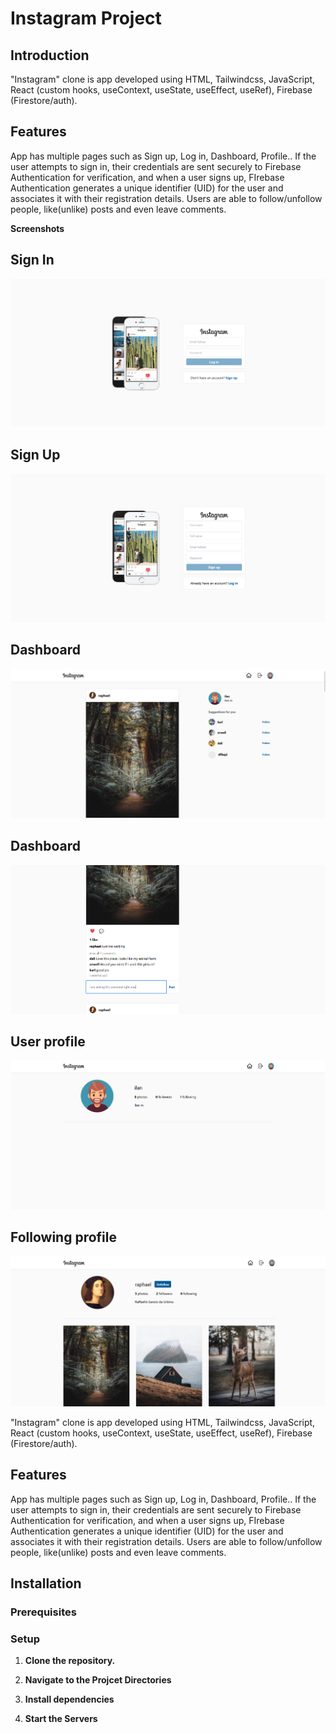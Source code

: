 # Instagram Project

## Introduction

"Instagram" clone is app developed using HTML, Tailwindcss, JavaScript, React (custom hooks, useContext,
useState, useEffect, useRef), Firebase (Firestore/auth).

## Features

App has multiple pages such as Sign up, Log in, Dashboard, Profile.. If the user attempts to sign in, their credentials are sent securely to Firebase Authentication for verification, and when a user signs up, FIrebase Authentication generates a unique identifier (UID) for the user and associates it with their registration details. Users are able to follow/unfollow people, like(unlike) posts and even leave comments.

**Screenshots**

## Sign In

![Screenshot of my app](./src/assets/signIn.jpg "Screenshot of My App")

## Sign Up

![Screenshot of my app](./src/assets/signUp.jpg "Screenshot of My App")

## Dashboard

![Screenshot of my app](./src/assets/dashboard.jpg "Screenshot of My App")

## Dashboard

![Screenshot of my app](./src/assets/dashboard2.jpg "Screenshot of My App")

## User profile

![Screenshot of my app](./src/assets/user-profile.jpg "Screenshot of My App")

## Following profile

![Screenshot of my app](./src/assets/following-profile.jpg "Screenshot of My App")

"Instagram" clone is app developed using HTML, Tailwindcss, JavaScript, React (custom hooks, useContext,
useState, useEffect, useRef), Firebase (Firestore/auth).

## Features

App has multiple pages such as Sign up, Log in, Dashboard, Profile.. If the user attempts to sign in, their credentials are sent securely to Firebase Authentication for verification, and when a user signs up, FIrebase Authentication generates a unique identifier (UID) for the user and associates it with their registration details. Users are able to follow/unfollow people, like(unlike) posts and even leave comments.

## Installation

### Prerequisites

### Setup

1.  **Clone the repository.**

2.  **Navigate to the Projcet Directories**

3.  **Install dependencies**

4.  **Start the Servers**
